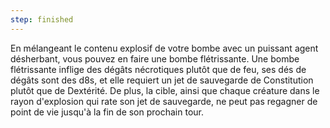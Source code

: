 ```yaml
---
step: finished
---
```

En mélangeant le contenu explosif de votre bombe avec un puissant agent désherbant, vous pouvez en faire une bombe flétrissante. Une bombe flétrissante inflige des dégâts nécrotiques plutôt que de feu, ses dés de dégâts sont des d8s, et elle requiert un jet de sauvegarde de Constitution plutôt que de Dextérité. De plus, la cible, ainsi que chaque créature dans le rayon d'explosion qui rate son jet de sauvegarde, ne peut pas regagner de point de vie jusqu'à la fin de son prochain tour.